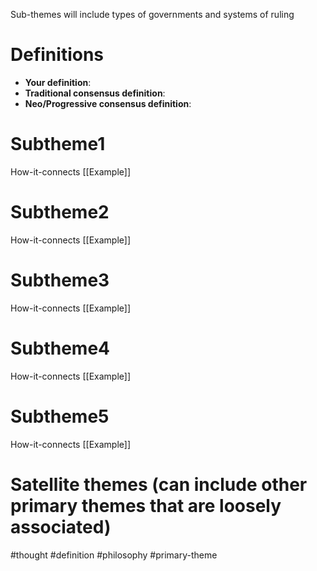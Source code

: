 Sub-themes will include types  of governments and systems of ruling

# Definitions
- **Your definition**:
- **Traditional consensus definition**:
- **Neo/Progressive consensus definition**:

# Subtheme1
How-it-connects
[[Example]]

# Subtheme2
How-it-connects
[[Example]]

# Subtheme3
How-it-connects
[[Example]]

# Subtheme4
How-it-connects
[[Example]]

# Subtheme5
How-it-connects
[[Example]]


# Satellite themes (can include other primary themes that are loosely associated)



#thought #definition #philosophy #primary-theme